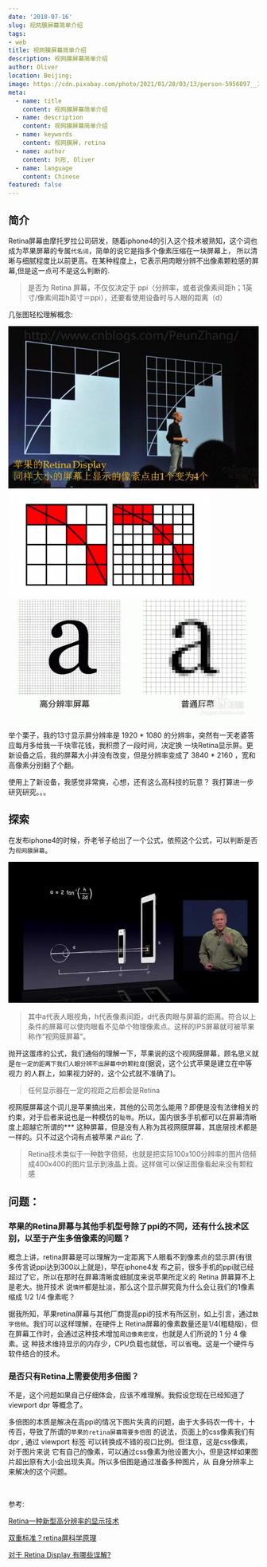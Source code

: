 ```yaml
---
date: '2018-07-16'
slug: 视网膜屏幕简单介绍
tags:
- web
title: 视网膜屏幕简单介绍
description: 视网膜屏幕简单介绍
author: Oliver
location: Beijing;
image: https://cdn.pixabay.com/photo/2021/01/28/03/13/person-5956897__340.jpg
meta:
  - name: title
    content: 视网膜屏幕简单介绍
  - name: description
    content: 视网膜屏幕简单介绍
  - name: keywords
    content: 视网膜屏，retina
  - name: author
    content: 刘彤, Oliver
  - name: language
    content: Chinese
featured: false
---
```


## 简介

Retina屏幕由摩托罗拉公司研发，随着iphone4的引入这个技术被熟知，这个词也成为苹果屏幕的专属`代名词`，简单的说它是指多个像素压缩在一块屏幕上，
所以清晰与细腻程度比以前更高。在某种程度上，它表示用肉眼分辨不出像素颗粒感的屏幕,但是这一点可不是这么判断的.

> 是否为 Retina 屏幕，不仅仅决定于 ppi（分辨率，或者说像素间距h；1英寸/像素间距h英寸＝ppi），还要看使用设备时与人眼的距离（d）

几张图轻松理解概念:

<img src="https://github.com/TongDaDa/mobile-knowledge/blob/master/img/retina1.jpg?raw=true" />

<br />

<img src="https://github.com/TongDaDa/mobile-knowledge/blob/master/img/retina2.png?raw=true" />

<br />

<img src="https://github.com/TongDaDa/mobile-knowledge/blob/master/img/highPpi.jpg?raw=true" />

举个栗子，我的13寸显示屏分辨率是 1920 * 1080 的分辨率，突然有一天老婆答应每月多给我一千块零花钱，我积攒了一段时间，决定换
一块Retina显示屏。更新设备之后，我的屏幕大小并没有改变，但是分辨率变成了 3840 * 2160 ，宽和高像素分别翻了个翻。

使用上了新设备，我感觉非常爽，心想，还有这么高科技的玩意？ 我打算进一步研究研究。。。

## 探索

在发布iphone4的时候，乔老爷子给出了一个公式，依照这个公式，可以判断是否为`视网膜屏幕`。

<img src="https://github.com/TongDaDa/mobile-knowledge/blob/master/img/issueiph4.jpg?raw=true" />

> 其中a代表人眼视角，h代表像素间距，d代表肉眼与屏幕的距离。符合以上条件的屏幕可以使肉眼看不见单个物理像素点。这样的IPS屏幕就可被苹果称作“视网膜屏幕”。

抛开这蛋疼的公式，我们通俗的理解一下，苹果说的这个视网膜屏幕，顾名思义就是`在一定的距离下我们人眼分辨不出屏幕中的颗粒度`(据说，这个公式苹果是建立在中等视力
的人群上，如果视力好的，这个公式就不准确了)。

> 任何显示器在一定的视距之后都会是Retina

视网膜屏幕这个词儿是苹果搞出来，其他的公司怎么能用？即便是没有法律相关的约束，对于后者来说也是一种模仿的`耻辱`。所以，国内很多手机都可以在屏幕清晰度上超越它所谓的***
这种屏幕，但是没有人称为其视网膜屏幕，其底层技术都是一样的。只不过这个词有点被苹果 `产品化` 了.

> Retina技术类似于一种数字倍频，也就是把实际100x100分辨率的图片倍频成400x400的图片显示到液晶上面。这样做可以保证图像看起来没有颗粒感


## 问题：

### 苹果的Retina屏幕与其他手机型号除了ppi的不同，还有什么技术区别，以至于产生多倍像素的问题？

概念上讲，retina屏幕是可以理解为一定距离下人眼看不到像素点的显示屏(有很多传言说ppi达到300以上就是)，早在iphone4发
布之前，很多手机的ppi就已经超过了它，所以在那时在屏幕清晰度细腻度来说苹果所定义的 Retina 屏幕算不上是老大。抛开技术
说`情怀`都是扯淡，那么这个显示屏究竟为什么会让我们的1像素缩成 1/2 1/4 像素呢？

据我所知，苹果retina屏幕与其他厂商提高ppi的技术有所区别，如上引言，通过`数字倍频`。我们可以这样理解，在硬件上
Retina屏幕的像素数量还是1/4(粗糙版)，但在屏幕工作时，会通过这种技术增加`周边像素密度`，也就是人们所说的 1 分 4 像素。这
种技术维持显示的内存少，CPU负载也就低，可以省电。这是一个硬件与软件结合的技术。

### 是否只有Retina上需要使用多倍图？

不是，这个问题如果自己仔细体会，应该不难理解。我假设您现在已经知道了viewport dpr 等概念了。

多倍图的本质是解决在高ppi的情况下图片失真的问题，由于大多码农一传十，十传百，导致了所谓的`苹果的retina屏幕需要多倍图`
的说法，页面上的css像素我们有 dpr , 通过 viewport 标签 可以转换成不错的视口比例。但注意，这是css像素，对于图片来说
它有自己的像素，可以通过css像素为他设置大小，但是这样如果图片超出原有大小会出现失真。所以多倍图是通过准备多种图片，从
自身分辨率上来解决的这个问题。

<br />

参考:

[Retina一种新型高分辨率的显示技术](https://baike.baidu.com/item/Retina/4616695?fr=aladdin)

[双重标准？retina屏科学原理](http://blog.csdn.net/ithomer/article/details/8307927)

[对于 Retina Display 有哪些误解?](https://www.zhihu.com/question/20515881)
